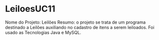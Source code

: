 # LeiloesUC11
Nome do Projeto: Leilões
Resumo: o projeto se trata de um programa destinado a Leilões auxiliando no cadastro de itens a serem leiloados.
Foi usado as Tecnologias Java e MySQL.

